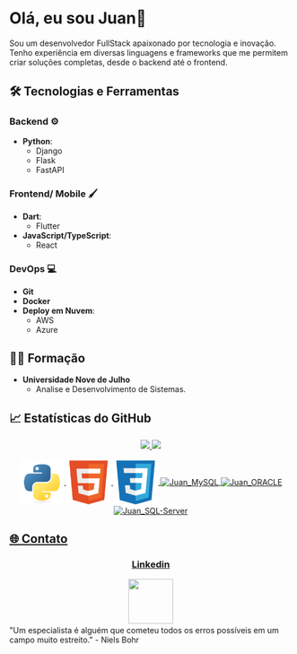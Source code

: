  # Olá, eu sou Juan👋

Sou um desenvolvedor FullStack apaixonado por tecnologia e inovação. Tenho experiência em diversas linguagens e frameworks que me permitem criar soluções completas, desde o backend até o frontend.

## 🛠️ Tecnologias e Ferramentas

### Backend ⚙️
- **Python**:
  - Django
  - Flask
  - FastAPI

### Frontend/ Mobile 🖌️
- **Dart**:
  - Flutter
- **JavaScript/TypeScript**:
  - React

### DevOps 💻
- **Git**
- **Docker**
- **Deploy em Nuvem**:
  - AWS
  - Azure

## 👨‍🎓 Formação
- **Universidade Nove de Julho**
  - Analise e Desenvolvimento de Sistemas. 


## 📈 Estatísticas do GitHub

<div align="center">
  <a href="https://github.com/Juanliamlf">
  <img height="150em" src="https://github-readme-stats.vercel.app/api?username=Juanlimalf&show_icons=true&theme=dark&include_all_commits=true&count_private=true"/>
  <img height="150em" src="https://github-readme-stats.vercel.app/api/top-langs/?username=Juanlimalf&layout=compact&langs_count=7&theme=dark"/>
</div>
<div style="display: inline_block" align="center"><br>
  <img align="center" alt="Juan_Python" height="80" width="80" src="https://raw.githubusercontent.com/devicons/devicon/master/icons/python/python-original.svg">
  <img align="center" alt="juan_HTML" height="80" width="80" src="https://raw.githubusercontent.com/devicons/devicon/master/icons/html5/html5-original.svg">
  <img align="center" alt="Juan_CSS" height="80" width="80" src="https://raw.githubusercontent.com/devicons/devicon/master/icons/css3/css3-original.svg">
  <img align="center" alt="Juan_MySQL" height="80" width="80" src="https://cdn.freebiesupply.com/logos/thumbs/2x/mysql-5-logo.png">
  <img align="center" alt="Juan_ORACLE" height="80" width="80" src="https://download.logo.wine/logo/Oracle_Corporation/Oracle_Corporation-Logo.wine.png">
  <img align="center" alt="Juan_SQL-Server" height="80" width="80" src="https://www.svgrepo.com/show/303229/microsoft-sql-server-logo.svg">
</div>

  
## 🌐 Contato

<div align="center">  
  <h3>Linkedin</h3>
  <a href="https://www.linkedin.com/in/juan-lima-225163154" target="_blank"><img height="80" width="80" src="https://cdn.icon-icons.com/icons2/3041/PNG/512/linkedin_logo_icon_189225.png" target="_blank"></a> 
</div>
"Um especialista é alguém que cometeu todos os erros possíveis em um campo muito estreito." - Niels Bohr